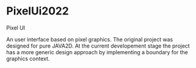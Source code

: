 # PixelUi2022
Pixel UI

An user interface based on pixel graphics. The original project was designed for pure JAVA2D. At the current developement stage the project has a more generic design approach by implementing a boundary for the graphics context.
